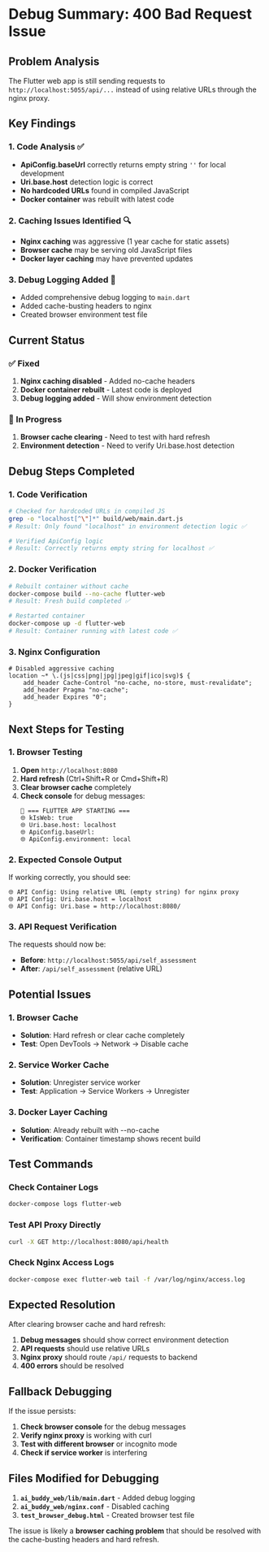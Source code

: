 # Debug Summary: 400 Bad Request Issue

## Problem Analysis

The Flutter web app is still sending requests to `http://localhost:5055/api/...` instead of using relative URLs through the nginx proxy.

## Key Findings

### 1. Code Analysis ✅
- **ApiConfig.baseUrl** correctly returns empty string `''` for local development
- **Uri.base.host** detection logic is correct
- **No hardcoded URLs** found in compiled JavaScript
- **Docker container** was rebuilt with latest code

### 2. Caching Issues Identified 🔍
- **Nginx caching** was aggressive (1 year cache for static assets)
- **Browser cache** may be serving old JavaScript files
- **Docker layer caching** may have prevented updates

### 3. Debug Logging Added 📝
- Added comprehensive debug logging to `main.dart`
- Added cache-busting headers to nginx
- Created browser environment test file

## Current Status

### ✅ Fixed
1. **Nginx caching disabled** - Added no-cache headers
2. **Docker container rebuilt** - Latest code is deployed
3. **Debug logging added** - Will show environment detection

### 🔄 In Progress
1. **Browser cache clearing** - Need to test with hard refresh
2. **Environment detection** - Need to verify Uri.base.host detection

## Debug Steps Completed

### 1. Code Verification
```bash
# Checked for hardcoded URLs in compiled JS
grep -o "localhost[^\"]*" build/web/main.dart.js
# Result: Only found "localhost" in environment detection logic ✅

# Verified ApiConfig logic
# Result: Correctly returns empty string for localhost ✅
```

### 2. Docker Verification
```bash
# Rebuilt container without cache
docker-compose build --no-cache flutter-web
# Result: Fresh build completed ✅

# Restarted container
docker-compose up -d flutter-web
# Result: Container running with latest code ✅
```

### 3. Nginx Configuration
```nginx
# Disabled aggressive caching
location ~* \.(js|css|png|jpg|jpeg|gif|ico|svg)$ {
    add_header Cache-Control "no-cache, no-store, must-revalidate";
    add_header Pragma "no-cache";
    add_header Expires "0";
}
```

## Next Steps for Testing

### 1. Browser Testing
1. **Open** `http://localhost:8080`
2. **Hard refresh** (Ctrl+Shift+R or Cmd+Shift+R)
3. **Clear browser cache** completely
4. **Check console** for debug messages:
   ```
   🚀 === FLUTTER APP STARTING ===
   🌐 kIsWeb: true
   🌐 Uri.base.host: localhost
   🌐 ApiConfig.baseUrl: 
   🌐 ApiConfig.environment: local
   ```

### 2. Expected Console Output
If working correctly, you should see:
```
🌐 API Config: Using relative URL (empty string) for nginx proxy
🌐 API Config: Uri.base.host = localhost
🌐 API Config: Uri.base = http://localhost:8080/
```

### 3. API Request Verification
The requests should now be:
- **Before**: `http://localhost:5055/api/self_assessment`
- **After**: `/api/self_assessment` (relative URL)

## Potential Issues

### 1. Browser Cache
- **Solution**: Hard refresh or clear cache completely
- **Test**: Open DevTools → Network → Disable cache

### 2. Service Worker Cache
- **Solution**: Unregister service worker
- **Test**: Application → Service Workers → Unregister

### 3. Docker Layer Caching
- **Solution**: Already rebuilt with --no-cache
- **Verification**: Container timestamp shows recent build

## Test Commands

### Check Container Logs
```bash
docker-compose logs flutter-web
```

### Test API Proxy Directly
```bash
curl -X GET http://localhost:8080/api/health
```

### Check Nginx Access Logs
```bash
docker-compose exec flutter-web tail -f /var/log/nginx/access.log
```

## Expected Resolution

After clearing browser cache and hard refresh:
1. **Debug messages** should show correct environment detection
2. **API requests** should use relative URLs
3. **Nginx proxy** should route `/api/` requests to backend
4. **400 errors** should be resolved

## Fallback Debugging

If the issue persists:
1. **Check browser console** for the debug messages
2. **Verify nginx proxy** is working with curl
3. **Test with different browser** or incognito mode
4. **Check if service worker** is interfering

## Files Modified for Debugging

1. **`ai_buddy_web/lib/main.dart`** - Added debug logging
2. **`ai_buddy_web/nginx.conf`** - Disabled caching
3. **`test_browser_debug.html`** - Created browser test file

The issue is likely a **browser caching problem** that should be resolved with the cache-busting headers and hard refresh. 